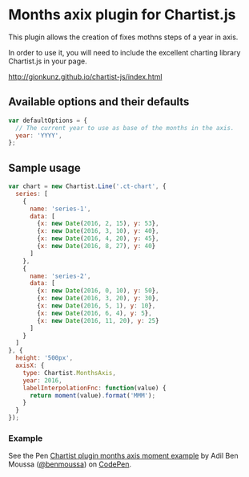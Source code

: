 # Months axix plugin for Chartist.js

This plugin allows the creation of fixes mothns steps of a year in axis. 

In order to use it, you will need to include the excellent charting library Chartist.js in your page.

http://gionkunz.github.io/chartist-js/index.html


## Available options and their defaults

```javascript
var defaultOptions = {
  // The current year to use as base of the months in the axis.
  year: 'YYYY',
};
```

## Sample usage

```javascript
var chart = new Chartist.Line('.ct-chart', {
  series: [
    {
      name: 'series-1',
      data: [
        {x: new Date(2016, 2, 15), y: 53},
        {x: new Date(2016, 3, 10), y: 40},
        {x: new Date(2016, 4, 20), y: 45},
        {x: new Date(2016, 8, 27), y: 40}
      ]
    },
    {
      name: 'series-2',
      data: [
        {x: new Date(2016, 0, 10), y: 50},
        {x: new Date(2016, 3, 20), y: 30},
        {x: new Date(2016, 5, 1), y: 10},
        {x: new Date(2016, 6, 4), y: 5},
        {x: new Date(2016, 11, 20), y: 25}
      ]
    }
  ]
}, {
  height: '500px',
  axisX: {
    type: Chartist.MonthsAxis,
    year: 2016,
    labelInterpolationFnc: function(value) {
      return moment(value).format('MMM');
    }
  }
});
```

### Example

<p data-height="265" data-theme-id="0" data-slug-hash="qqJgPB" data-default-tab="js,result" data-user="benmoussa" data-embed-version="2" data-pen-title="Chartist plugin months axis moment example" class="codepen">See the Pen <a href="http://codepen.io/benmoussa/pen/qqJgPB/">Chartist plugin months axis moment example</a> by Adil Ben Moussa (<a href="http://codepen.io/benmoussa">@benmoussa</a>) on <a href="http://codepen.io">CodePen</a>.</p>
<script async src="https://production-assets.codepen.io/assets/embed/ei.js"></script>
